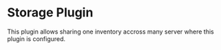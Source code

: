 # Storage Plugin
This plugin allows sharing one inventory accross many server where this plugin is configured.
